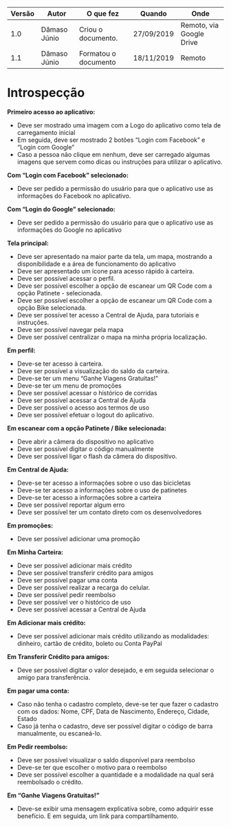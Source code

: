 |Versão| Autor | O que fez |  Quando | Onde |
|------|------| --------  |-------- | -----|
|1.0| Dâmaso Júnio | Criou o documento. |27/09/2019| Remoto, via Google Drive |
|1.1| Dâmaso Júnio | Formatou o documento | 18/11/2019 | Remoto |

# Introspecção

**Primeiro acesso ao aplicativo:**

- Deve ser mostrado uma imagem com a Logo do aplicativo como tela de carregamento inicial
- Em seguida, deve ser mostrado 2 botões “Login com Facebook” e “Login com Google”
- Caso a pessoa não clique em nenhum, deve ser carregado algumas imagens que servem como dicas ou instruções para utilizar o aplicativo.

**Com “Login com Facebook” selecionado:**

- Deve ser pedido a permissão do usuário para que o aplicativo use as informações do Facebook no aplicativo.

**Com “Login do Google” selecionado:**

- Deve ser pedido a permissão do usuário para que o aplicativo use as informações do Google no aplicativo

**Tela principal:**

- Deve ser apresentado na maior parte da tela, um mapa, mostrando a disponibilidade e a área de funcionamento do aplicativo
- Deve ser apresentado um ícone para acesso rápido à carteira.
- Deve ser possível acessar o perfil.
- Deve ser possível escolher a opção de escanear um QR Code com a opção Patinete - selecionada.
- Deve ser possível escolher a opção de escanear um QR Code com a opção Bike selecionada.
- Deve ser possível ter acesso a Central de Ajuda, para tutoriais e instruções.
- Deve ser possível navegar pela mapa
- Deve ser possível centralizar o mapa na minha própria localização.

**Em perfil:**

- Deve-se ter acesso à carteira.
- Deve ser possível a visualização do saldo da carteira.
- Deve-se ter um menu “Ganhe Viagens Gratuitas!”
- Deve-se ter um menu de promoções
- Deve ser possível acessar o histórico de corridas
- Deve ser possível acessar a Central de Ajuda
- Deve ser possível o acesso aos termos de uso
- Deve ser possível efetuar o logout do aplicativo.

**Em escanear com a opção Patinete / Bike selecionada:**

- Deve abrir a câmera do dispositivo no aplicativo
- Deve ser possível digitar o código manualmente
- Deve ser possível ligar o flash da câmera do dispositivo.

**Em Central de Ajuda:**

- Deve-se ter acesso a informações sobre o uso das bicicletas
- Deve-se ter acesso a informações sobre o uso de patinetes
- Deve-se ter acesso a informações sobre a carteira
- Deve ser possível reportar algum erro
- Deve ser possível ter um contato direto com os desenvolvedores

**Em promoções:**

- Deve ser possível adicionar uma promoção

**Em Minha Carteira:**

- Deve ser possível adicionar mais crédito
- Deve ser possível transferir crédito para amigos
- Deve ser possível pagar uma conta
- Deve ser possível realizar a recarga do celular.
- Deve ser possível pedir reembolso
- Deve ser possível ver o histórico de uso
- Deve ser possível acessar a Central de Ajuda

**Em Adicionar mais crédito:**

- Deve ser possível adicionar mais crédito utilizando as modalidades: dinheiro, cartão de crédito, boleto ou Conta PayPal

**Em Transferir Crédito para amigos:**

- Deve ser possível digitar o valor desejado, e em seguida selecionar o amigo para transferência.

**Em pagar uma conta:**

- Caso não tenha o cadastro completo, deve-se ter que fazer o cadastro com os dados: Nome, CPF, Data de Nascimento, Endereço, Cidade, Estado
- Caso já tenha o cadastro, deve ser possível digitar o código de barra manualmente, ou escaneá-lo.

**Em Pedir reembolso:**

- Deve ser possível visualizar o saldo disponível para reembolso
- Deve-se ter que escolher o motivo para o reembolso
- Deve ser possível escolher a quantidade e a modalidade na qual será reembolsado o crédito.

**Em “Ganhe Viagens Gratuitas!”**

- Deve-se exibir uma mensagem explicativa sobre, como adquirir esse benefício. E em seguida, um link para compartilhamento.
